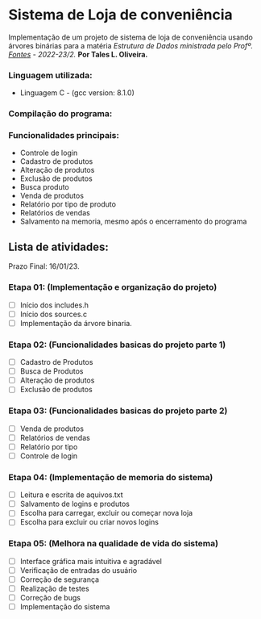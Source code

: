 # Sistema de Loja de conveniência
Implementação de um projeto de sistema de loja de conveniência usando árvores binárias para a matéria _Estrutura de Dados ministrada pelo Profº. [Fontes](https://fontes.pro.br) - 2022-23/2._ __Por Tales L. Oliveira.__

### Linguagem utilizada:
* Linguagem C - (gcc version: 8.1.0)

### Compilação do programa:


### **Funcionalidades principais:** 
* Controle de login
* Cadastro de produtos
* Alteração de produtos
* Exclusão de produtos
* Busca produto
* Venda de produtos
* Relatório por tipo de produto
* Relatórios de vendas
* Salvamento na memoria, mesmo após o encerramento do programa

## Lista de atividades:
Prazo Final: 16/01/23.

### Etapa 01: (Implementação e organização do projeto)
- [ ] Início dos includes.h
- [ ] Início dos sources.c
- [ ] Implementação da árvore binaria.

### Etapa 02: (Funcionalidades basicas do projeto parte 1)
- [ ] Cadastro de Produtos
- [ ] Busca de Produtos
- [ ] Alteração de produtos
- [ ] Exclusão de produtos

### Etapa 03: (Funcionalidades basicas do projeto parte 2)
- [ ] Venda de produtos
- [ ] Relatórios de vendas
- [ ] Relatório por tipo
- [ ] Controle de login

### Etapa 04: (Implementação de memoria do sistema)
- [ ] Leitura e escrita de aquivos.txt
- [ ] Salvamento de logins e produtos
- [ ] Escolha para carregar, excluir ou começar nova loja
- [ ] Escolha para excluir ou criar novos logins

### Etapa 05: (Melhora na qualidade de vida do sistema)
- [ ] Interface gráfica mais intuitiva e agradável 
- [ ] Verificação de entradas do usuário
- [ ] Correção de segurança
- [ ] Realização de testes
- [ ] Correção de bugs
- [ ] Implementação do sistema
